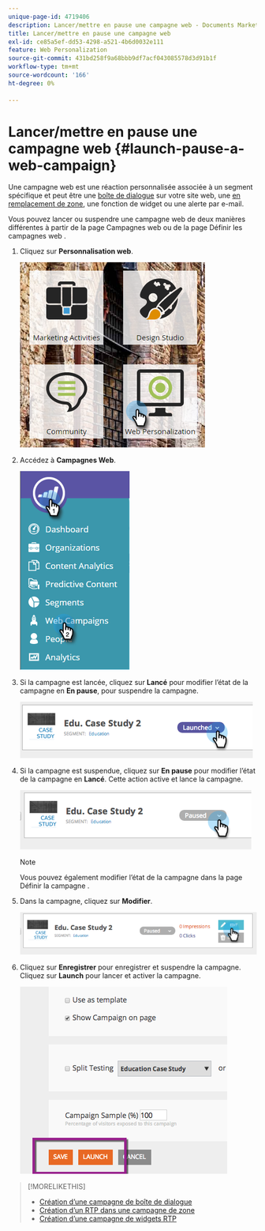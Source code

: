 ```yaml
---
unique-page-id: 4719406
description: Lancer/mettre en pause une campagne web - Documents Marketo - Documentation du produit
title: Lancer/mettre en pause une campagne web
exl-id: ce85a5ef-dd53-4298-a521-4b6d0032e111
feature: Web Personalization
source-git-commit: 431bd258f9a68bbb9df7acf043085578d3d91b1f
workflow-type: tm+mt
source-wordcount: '166'
ht-degree: 0%

---
```


# Lancer/mettre en pause une campagne web {#launch-pause-a-web-campaign}

Une campagne web est une réaction personnalisée associée à un segment spécifique et peut être une [boîte de dialogue](/help/marketo/product-docs/web-personalization/working-with-web-campaigns/create-a-new-dialog-web-campaign.md) sur votre site web, une [en remplacement de zone](/help/marketo/product-docs/web-personalization/working-with-web-campaigns/create-a-new-in-zone-web-campaign.md), une fonction de widget ou une alerte par e-mail.

Vous pouvez lancer ou suspendre une campagne web de deux manières différentes à partir de la page Campagnes web ou de la page Définir les campagnes web .

1. Cliquez sur **Personnalisation web**.

   ![](assets/one-1.png)

1. Accédez à **Campagnes Web**.

   ![](assets/two-1.png)

1. Si la campagne est lancée, cliquez sur **Lancé** pour modifier l’état de la campagne en **En pause**, pour suspendre la campagne.

   ![](assets/image2014-11-26-17-3a26-3a38.png)

1. Si la campagne est suspendue, cliquez sur **En pause** pour modifier l’état de la campagne en **Lancé**. Cette action active et lance la campagne.

   ![](assets/image2014-11-26-17-3a28-3a59.png)

   >[!NOTE]
   >
   >Vous pouvez également modifier l’état de la campagne dans la page Définir la campagne .

1. Dans la campagne, cliquez sur **Modifier**.

   ![](assets/image2014-11-26-17-3a31-3a37.png)

1. Cliquez sur **Enregistrer** pour enregistrer et suspendre la campagne. Cliquez sur **Launch** pour lancer et activer la campagne.

   ![](assets/image2014-11-26-17-3a32-3a48.png)

>[!MORELIKETHIS]
>
>* [Création d’une campagne de boîte de dialogue](/help/marketo/product-docs/web-personalization/working-with-web-campaigns/create-a-new-dialog-web-campaign.md)
>* [Création d’un RTP dans une campagne de zone](/help/marketo/product-docs/web-personalization/working-with-web-campaigns/create-a-new-in-zone-web-campaign.md)
>* [Création d’une campagne de widgets RTP](/help/marketo/product-docs/web-personalization/working-with-web-campaigns/create-a-new-widget-web-campaign.md)
